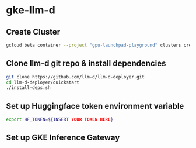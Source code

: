 # gke-llm-d

## Create Cluster
```bash
gcloud beta container --project "gpu-launchpad-playground" clusters create "mwy-llm-d" --region "us-central1" --enable-dataplane-v2 --enable-dataplane-v2-metrics --enable-dataplane-v2-flow-observability --addons HorizontalPodAutoscaling,HttpLoadBalancing,NodeLocalDNS,GcePersistentDiskCsiDriver,GcsFuseCsiDriver --enable-autoupgrade --enable-autorepair --enable-managed-prometheus --workload-pool "gpu-launchpad-playground.svc.id.goog" --enable-shielded-nodes --shielded-integrity-monitoring --no-shielded-secure-boot
```

## Clone llm-d git repo & install dependencies
```bash
git clone https://github.com/llm-d/llm-d-deployer.git
cd llm-d-deployer/quickstart
./install-deps.sh
```

## Set up Huggingface token environment variable
```bash
export HF_TOKEN=${INSERT YOUR TOKEN HERE}
```

## Set up GKE Inference Gateway
